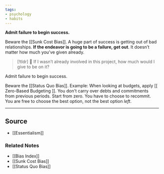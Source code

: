 ```yaml
---
tags:
- psychology
- habits
---
```

**Admit failure to begin success.**

Beware the [[Sunk Cost Bias]]. A huge part of success is getting out of bad relationships. **If the endeavor is going to be a failure, get out**. It doesn’t matter how much you’ve given already. 

> [!tldr] 🔑 If I wasn’t already involved in this project, how much would I give to be on it?

Admit failure to begin success.

Beware the [[Status Quo Bias]]. Example: When looking at budgets, apply [[  Zero-Based Budgeting  ]]. You don't carry over debts and commitments from previous periods. Start from zero. You have to choose to recommit. You are free to choose the best option, not the best option *left*.

---

## Source
- [[Essentialism]]

### Related Notes
- [[Bias Index]]
- [[Sunk Cost Bias]] 
- [[Status Quo Bias]]